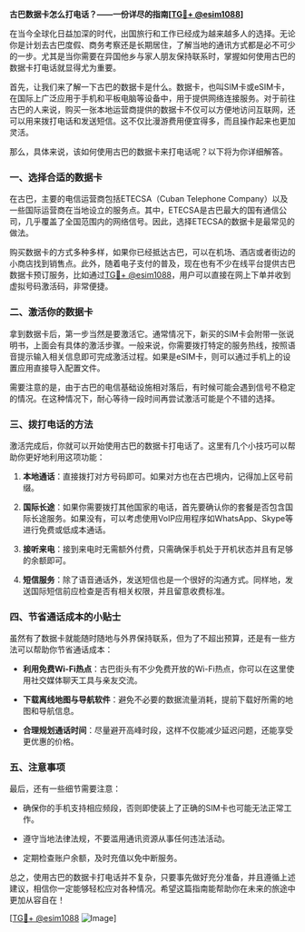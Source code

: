 **古巴数据卡怎么打电话？——一份详尽的指南[[TG💪+ @esim1088](https://t.me/s/esim1088)]**

在当今全球化日益加深的时代，出国旅行和工作已经成为越来越多人的选择。无论你是计划去古巴度假、商务考察还是长期居住，了解当地的通讯方式都是必不可少的一步。尤其是当你需要在异国他乡与家人朋友保持联系时，掌握如何使用古巴的数据卡打电话就显得尤为重要。

首先，让我们来了解一下古巴的数据卡是什么。数据卡，也叫SIM卡或eSIM卡，在国际上广泛应用于手机和平板电脑等设备中，用于提供网络连接服务。对于前往古巴的人来说，购买一张本地运营商提供的数据卡不仅可以方便地访问互联网，还可以用来拨打电话和发送短信。这不仅比漫游费用便宜得多，而且操作起来也更加灵活。

那么，具体来说，该如何使用古巴的数据卡来打电话呢？以下将为你详细解答。

### 一、选择合适的数据卡

在古巴，主要的电信运营商包括ETECSA（Cuban Telephone Company）以及一些国际运营商在当地设立的服务点。其中，ETECSA是古巴最大的国有通信公司，几乎覆盖了全国范围内的网络信号。因此，选择ETECSA的数据卡是最常见的做法。

购买数据卡的方式多种多样，如果你已经抵达古巴，可以在机场、酒店或者街边的小商店找到销售点。此外，随着电子支付的普及，现在也有不少在线平台提供古巴数据卡预订服务，比如通过[TG💪+ @esim1088](https://t.me/s/esim1088)，用户可以直接在网上下单并收到虚拟号码激活码，非常便捷。

### 二、激活你的数据卡

拿到数据卡后，第一步当然是要激活它。通常情况下，新买的SIM卡会附带一张说明书，上面会有具体的激活步骤。一般来说，你需要拨打特定的服务热线，按照语音提示输入相关信息即可完成激活过程。如果是eSIM卡，则可以通过手机上的设置应用直接导入配置文件。

需要注意的是，由于古巴的电信基础设施相对落后，有时候可能会遇到信号不稳定的情况。在这种情况下，耐心等待一段时间再尝试激活可能是个不错的选择。

### 三、拨打电话的方法

激活完成后，你就可以开始使用古巴的数据卡打电话了。这里有几个小技巧可以帮助你更好地利用这项功能：

1. **本地通话**：直接拨打对方号码即可。如果对方也在古巴境内，记得加上区号前缀。
   
2. **国际长途**：如果你需要拨打其他国家的电话，首先要确认你的套餐是否包含国际长途服务。如果没有，可以考虑使用VoIP应用程序如WhatsApp、Skype等进行免费或低成本通话。

3. **接听来电**：接到来电时无需额外付费，只需确保手机处于开机状态并且有足够的余额即可。

4. **短信服务**：除了语音通话外，发送短信也是一个很好的沟通方式。同样地，发送国际短信前应检查是否有相关权限，并且留意收费标准。

### 四、节省通话成本的小贴士

虽然有了数据卡就能随时随地与外界保持联系，但为了不超出预算，还是有一些方法可以帮助你节省通话成本：

- **利用免费Wi-Fi热点**：古巴街头有不少免费开放的Wi-Fi热点，你可以在这里使用社交媒体聊天工具与亲友交流。
  
- **下载离线地图与导航软件**：避免不必要的数据流量消耗，提前下载好所需的地图和导航信息。

- **合理规划通话时间**：尽量避开高峰时段，这样不仅能减少延迟问题，还能享受更优惠的价格。

### 五、注意事项

最后，还有一些细节需要注意：

- 确保你的手机支持相应频段，否则即使装上了正确的SIM卡也可能无法正常工作。
  
- 遵守当地法律法规，不要滥用通讯资源从事任何违法活动。

- 定期检查账户余额，及时充值以免中断服务。

总之，使用古巴的数据卡打电话并不复杂，只要事先做好充分准备，并且遵循上述建议，相信你一定能够轻松应对各种情况。希望这篇指南能帮助你在未来的旅途中更加从容自在！

[[TG💪+ @esim1088](https://t.me/s/esim1088) ![Image](https://i.postimg.cc/4NQfJmqS/Snipaste-2025-05-13-00-14-12.png)]